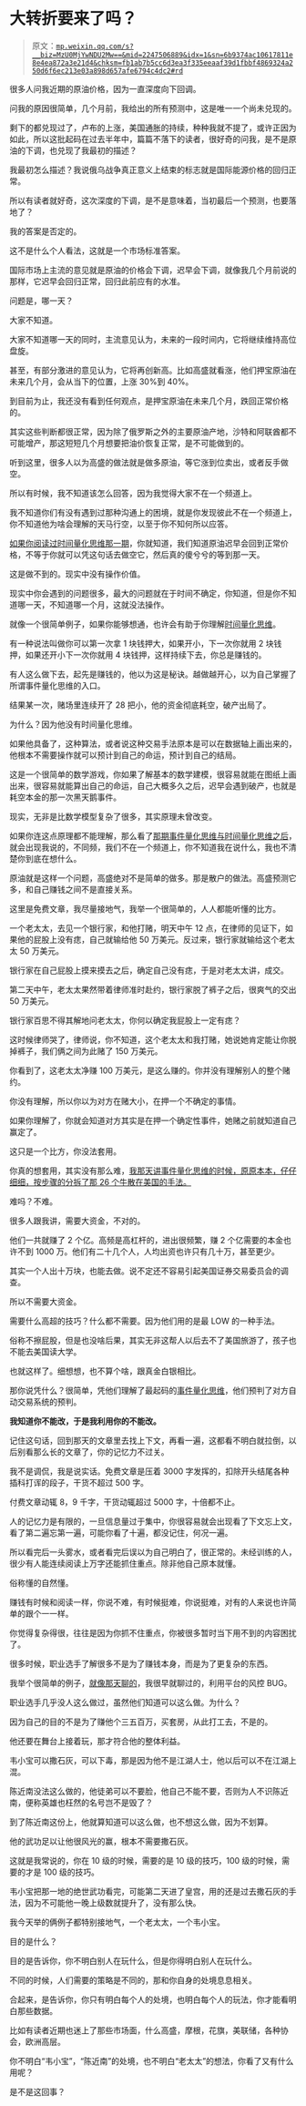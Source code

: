 # 大转折要来了吗？

> 原文：[`mp.weixin.qq.com/s?__biz=MzU0MjYwNDU2Mw==&mid=2247506889&idx=1&sn=6b9374ac10617811e8e4ea872a3e21d4&chksm=fb1ab7b5cc6d3ea3f335eeaaf39d1fbbf4869324a250d6f6ec213e03a898d657afe6794c4dc2#rd`](http://mp.weixin.qq.com/s?__biz=MzU0MjYwNDU2Mw==&mid=2247506889&idx=1&sn=6b9374ac10617811e8e4ea872a3e21d4&chksm=fb1ab7b5cc6d3ea3f335eeaaf39d1fbbf4869324a250d6f6ec213e03a898d657afe6794c4dc2#rd)

很多人问我近期的原油价格，因为一直深度向下回调。 

问我的原因很简单，几个月前，我给出的所有预测中，这是唯一一个尚未兑现的。

剩下的都兑现过了，卢布的上涨，美国通胀的持续，种种我就不提了，或许正因为如此，所以这批起码在过去半年中，篇篇不落下的读者，很好奇的问我，是不是原油的下调，也兑现了我最初的描述？ 

我最初怎么描述？我说俄乌战争真正意义上结束的标志就是国际能源价格的回归正常。

所以有读者就好奇，这次深度的下调，是不是意味着，当初最后一个预测，也要落地了？ 

我的答案是否定的。 

这不是什么个人看法，这就是一个市场标准答案。 

国际市场上主流的意见就是原油的价格会下调，迟早会下调，就像我几个月前说的那样，它迟早会回归正常，回归此前应有的水准。

问题是，哪一天？

大家不知道。

大家不知道哪一天的同时，主流意见认为，未来的一段时间内，它将继续维持高位盘旋。 

甚至，有部分激进的意见认为，它将再创新高。比如高盛就看涨，他们押宝原油在未来几个月，会从当下的位置，上涨 30%到 40%。

到目前为止，我还没有看到任何观点，是押宝原油在未来几个月，跌回正常价格的。 

其实这些判断都很正常，因为除了俄罗斯之外的主要原油产地，沙特和阿联酋都不可能增产，那这短短几个月想要把油价恢复正常，是不可能做到的。

听到这里，很多人以为高盛的做法就是做多原油，等它涨到位卖出，或者反手做空。 

所以有时候，我不知道该怎么回答，因为我觉得大家不在一个频道上。 

我不知道你们有没有遇到过那种沟通上的困境，就是你发现彼此不在一个频道上，你不知道他为啥会理解的天马行空，以至于你不知何所以应答。 

[如果你阅读过时间量化思维那一期](http://mp.weixin.qq.com/s?__biz=MzU0MjYwNDU2Mw==&mid=2247506879&idx=1&sn=2a602cf6b0a62299d0f31f4245bf6d4a&chksm=fb1ab7c3cc6d3ed5745e86df1949f62052665f96a8e3925d3b1cbc08a894c42e7e1a4b7cad49&scene=21#wechat_redirect)，你就知道，我们知道原油迟早会回到正常价格，不等于你就可以凭这句话去做空它，然后真的傻兮兮的等到那一天。

这是做不到的。现实中没有操作价值。

现实中你会遇到的问题很多，最大的问题就在于时间不确定，你知道，但是你不知道哪一天，不知道哪一个月，这就没法操作。 

就像一个很简单例子，如果你能够想通，也许会有助于你理解[时间量化思维](http://mp.weixin.qq.com/s?__biz=MzU0MjYwNDU2Mw==&mid=2247506879&idx=1&sn=2a602cf6b0a62299d0f31f4245bf6d4a&chksm=fb1ab7c3cc6d3ed5745e86df1949f62052665f96a8e3925d3b1cbc08a894c42e7e1a4b7cad49&scene=21#wechat_redirect)。 

有一种说法叫做你可以第一次拿 1 块钱押大，如果开小，下一次你就用 2 块钱押，如果还开小下一次你就用 4 块钱押，这样持续下去，你总是赚钱的。 

有人这么做下去，起先是赚钱的，他以为这是秘诀。越做越开心，以为自己掌握了所谓事件量化思维的入口。 

结果某一次，赌场里连续开了 28 把小，他的资金彻底耗空，破产出局了。

为什么？因为他没有时间量化思维。 

如果他具备了，这种算法，或者说这种交易手法原本是可以在数据轴上画出来的，他根本不需要操作就可以预计到自己的命运，预计到自己的结局。

这是一个很简单的数学游戏，你如果了解基本的数学建模，很容易就能在图纸上画出来，很容易就能算出自己的命运，自己大概多久之后，迟早会遇到破产，也就是耗空本金的那一次黑天鹅事件。 

现实，无非是比数学模型复杂了很多，其实原理未曾改变。 

如果你连这点原理都不能理解，那么看了[那期事件量化思维与时间量化思维之后](http://mp.weixin.qq.com/s?__biz=MzU0MjYwNDU2Mw==&mid=2247506879&idx=1&sn=2a602cf6b0a62299d0f31f4245bf6d4a&chksm=fb1ab7c3cc6d3ed5745e86df1949f62052665f96a8e3925d3b1cbc08a894c42e7e1a4b7cad49&scene=21#wechat_redirect)，就会出现我说的，不同频，我们不在一个频道上，你不知道我在说什么，我也不清楚你到底在想什么。

原油就是这样一个问题，高盛绝对不是简单的做多。那是散户的做法。高盛预测它多，和自己赚钱之间不是直接关系。 

这里是免费文章，我尽量接地气，我举一个很简单的，人人都能听懂的比方。

一个老太太，去见一个银行家，和他打赌，明天中午 12 点，在律师的见证下，如果他的屁股上没有痣，自己就输给他 50 万美元。反过来，银行家就输给这个老太太 50 万美元。 

银行家在自己屁股上摸来摸去之后，确定自己没有痣，于是对老太太讲，成交。 

第二天中午，老太太果然带着律师准时赴约，银行家脱了裤子之后，很爽气的交出 50 万美元。

银行家百思不得其解地问老太太，你何以确定我屁股上一定有痣？

这时候律师哭了，律师说，你不知道，这个老太太和我打赌，她说她肯定能让你脱掉裤子，我们俩之间为此赌了 150 万美元。

你看到了，这老太太净赚 100 万美元，是这么赚的。你并没有理解别人的整个赌约。

你没有理解，所以你以为对方在赌大小，在押一个不确定的事情。 

如果你理解了，你就会知道对方其实是在押一个确定性事件，她赌之前就知道自己赢定了。

这只是一个比方，你没法套用。 

你真的想套用，其实没有那么难，[我那天讲事件量化思维的时候，原原本本，仔仔细细，按步骤的分拆了那 26 个牛散在美国的手法。](http://mp.weixin.qq.com/s?__biz=MzU0MjYwNDU2Mw==&mid=2247506879&idx=1&sn=2a602cf6b0a62299d0f31f4245bf6d4a&chksm=fb1ab7c3cc6d3ed5745e86df1949f62052665f96a8e3925d3b1cbc08a894c42e7e1a4b7cad49&scene=21#wechat_redirect) 

难吗？不难。 

很多人跟我讲，需要大资金，不对的。 

他们一共就赚了 2 个亿。高频是高杠杆的，进出很频繁，赚 2 个亿需要的本金也许不到 1000 万。他们有二十几个人，人均出资也许只有几十万，甚至更少。

其实一个人出十万块，也能去做。说不定还不容易引起美国证券交易委员会的调查。 

所以不需要大资金。

需要什么高超的技巧？什么都不需要。因为他们用的是最 LOW 的一种手法。 

俗称不擦屁股，但是也没啥后果，其实无非这帮人以后去不了美国旅游了，孩子也不能去美国读大学。 

也就这样了。细想想，也不算个啥，跟真金白银相比。

那你说凭什么？很简单，凭他们理解了最起码的[事件量化思维](http://mp.weixin.qq.com/s?__biz=MzU0MjYwNDU2Mw==&mid=2247506879&idx=1&sn=2a602cf6b0a62299d0f31f4245bf6d4a&chksm=fb1ab7c3cc6d3ed5745e86df1949f62052665f96a8e3925d3b1cbc08a894c42e7e1a4b7cad49&scene=21#wechat_redirect)，他们预判了对方自动交易系统的预判。 

**我知道你不能改，于是我利用你的不能改。** 

记住这句话，回到那天的文章里去找上下文，再看一遍，这都看不明白就拉倒，以后别看那么长的文章了，你的记忆力不过关。 

我不是调侃，我是说实话。免费文章是压着 3000 字发挥的，扣除开头结尾各种插科打诨的段子，干货不超过 500 字。 

付费文章动辄 8，9 千字，干货动辄超过 5000 字，十倍都不止。 

人的记忆力是有限的，一旦信息量过于集中，你很容易就会出现看了下文忘上文，看了第二遍忘第一遍，可能你看了十遍，都没记住，何况一遍。 

所以看完后一头雾水，或者看完后误以为自己明白了，很正常的。未经训练的人，很少有人能连续阅读上万字还能抓住重点。除非他自己原本就懂。 

俗称懂的自然懂。

赚钱有时候和阅读一样，你说不难，有时候挺难，你说挺难，对有的人来说也许简单的跟个一一样。 

你觉得复杂得很，往往是因为你抓不住重点，你被很多暂时当下用不到的内容困扰了。

很多时候，职业选手了解很多不是为了赚钱本身，而是为了更复杂的东西。 

我举个很简单的例子，[就像那天聊的](http://mp.weixin.qq.com/s?__biz=MzU0MjYwNDU2Mw==&mid=2247506879&idx=1&sn=2a602cf6b0a62299d0f31f4245bf6d4a&chksm=fb1ab7c3cc6d3ed5745e86df1949f62052665f96a8e3925d3b1cbc08a894c42e7e1a4b7cad49&scene=21#wechat_redirect)，我很早就聊过的，利用平台的风控 BUG。 

职业选手几乎没人这么做过，虽然他们知道可以这么做。为什么？ 

因为自己的目的不是为了赚他个三五百万，买套房，从此打工去，不是的。 

他还要在舞台上接着玩，那才符合他的整体利益。

韦小宝可以撒石灰，可以下毒，那是因为他不是江湖人士，他以后可以不在江湖上混。 

陈近南没法这么做的，他徒弟可以不要脸，他自己不能不要，否则为人不识陈近南，便称英雄也枉然的名号岂不是毁了？

到了陈近南这份上，他就算知道可以这么做，也不想这么做，因为不划算。 

他的武功足以让他很风光的赢，根本不需要撒石灰。

这就是我常说的，你在 10 级的时候，需要的是 10 级的技巧，100 级的时候，需要的才是 100 级的技巧。

韦小宝把那一地的绝世武功看完，可能第二天进了皇宫，用的还是过去撒石灰的手法，因为不可能他一晚上级数就提升了，没有那么快。

我今天举的俩例子都特别接地气，一个老太太，一个韦小宝。 

目的是什么？

目的是告诉你，你不明白别人在玩什么，但是你得明白别人在玩什么。

不同的时候，人们需要的策略是不同的，那和你自身的处境息息相关。

合起来，是告诉你，你只有明白每个人的处境，也明白每个人的玩法，你才能看明白那些数据。

比如有读者近期也迷上了那些市场面，什么高盛，摩根，花旗，美联储，各种协会，欧洲高层。 

你不明白“韦小宝”，“陈近南”的处境，也不明白“老太太”的想法，你看了又有什么用呢？ 

是不是这回事？